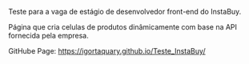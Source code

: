 Teste para a vaga de estágio de desenvolvedor front-end do InstaBuy.

Página que cria celulas de produtos dinâmicamente com base na API fornecida pela empresa.

GitHube Page: https://igortaquary.github.io/Teste_InstaBuy/

